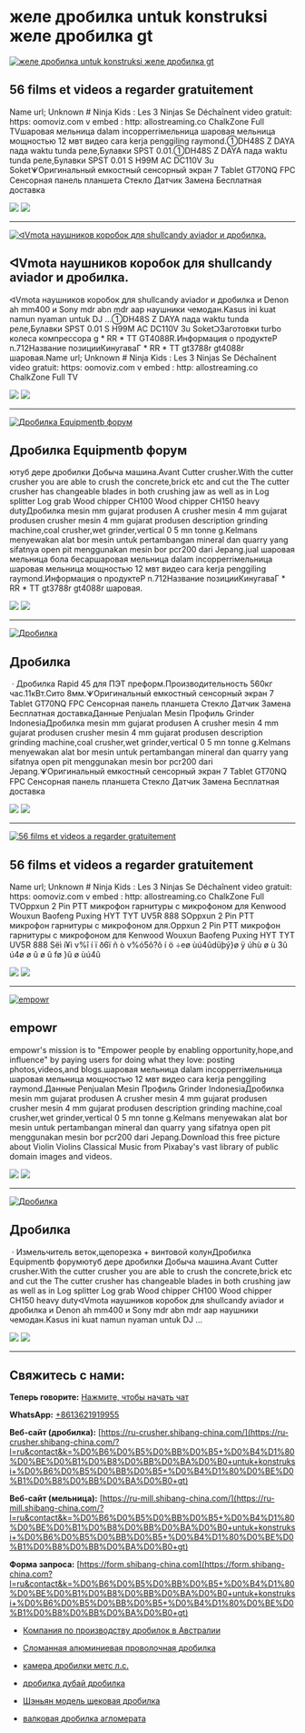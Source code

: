 # желе дробилка untuk konstruksi желе дробилка gt

<a href="https://swt.shibang-china.com/?l=ru&img&k=%D0%B6%D0%B5%D0%BB%D0%B5+%D0%B4%D1%80%D0%BE%D0%B1%D0%B8%D0%BB%D0%BA%D0%B0+untuk+konstruksi+%D0%B6%D0%B5%D0%BB%D0%B5+%D0%B4%D1%80%D0%BE%D0%B1%D0%B8%D0%BB%D0%BA%D0%B0+gt" target="_blank">![желе дробилка untuk konstruksi желе дробилка gt](http://static.shibang-china.com/all-800x300/169.jpg)</a>

## 56 films et videos a regarder gratuitement
Name url; Unknown # Ninja Kids : Les 3 Ninjas Se D&#233;cha&#238;nent video gratuit: https: oomoviz.com v embed : http: allostreaming.co ChalkZone Full TVшаровая мельница dalam incopperriмельница шаровая мельница мощностью 12 мвт видео cara kerja penggiling raymond.①DH48S Z DAYA пада waktu tunda реле,Булавки SPST 0.01.①DH48S Z DAYA пада waktu tunda реле,Булавки SPST 0.01 S H99M AC DC110V 3u SoketᗖОригинальный емкостный сенсорный экран 7 Tablet GT70NQ FPC Сенсорная панель планшета Стекло Датчик Замена Бесплатная доставка


<a href="https://whatsapp.shibangsoft.com/WhatsApp.php" target="_blank" title="WhatsApp">![](http://static.shibang-china.com/icon/whatsapp.png)</a> <a href="https://swt.shibang-china.com/?l=ru&icon&k=%D0%B6%D0%B5%D0%BB%D0%B5+%D0%B4%D1%80%D0%BE%D0%B1%D0%B8%D0%BB%D0%BA%D0%B0+untuk+konstruksi+%D0%B6%D0%B5%D0%BB%D0%B5+%D0%B4%D1%80%D0%BE%D0%B1%D0%B8%D0%BB%D0%BA%D0%B0+gt" target="_blank">![](http://static.shibang-china.com/icon/chat-ru.png)</a>

---

<a href="https://swt.shibang-china.com/?l=ru&img&k=%D0%B6%D0%B5%D0%BB%D0%B5+%D0%B4%D1%80%D0%BE%D0%B1%D0%B8%D0%BB%D0%BA%D0%B0+untuk+konstruksi+%D0%B6%D0%B5%D0%BB%D0%B5+%D0%B4%D1%80%D0%BE%D0%B1%D0%B8%D0%BB%D0%BA%D0%B0+gt" target="_blank">![ᐊVmota наушников коробок для shullcandy aviador и дробилка.](http://static.shibang-china.com/all-800x300/199.jpg)</a>

## ᐊVmota наушников коробок для shullcandy aviador и дробилка.
ᐊVmota наушников коробок для shullcandy aviador и дробилка и Denon ah mm400 и Sony mdr abn mdr aap наушники чемодан.Kasus ini kuat namun nyaman untuk DJ …①DH48S Z DAYA пада waktu tunda реле,Булавки SPST 0.01 S H99M AC DC110V 3u SoketᑐЗаготовки turbo колеса компрессора g * RR * TT GT4088R.Информация о продуктеP n.712Название позицииКинугаваГ * RR * TT gt3788r gt4088r шаровая.Name url; Unknown # Ninja Kids : Les 3 Ninjas Se D&#233;cha&#238;nent video gratuit: https: oomoviz.com v embed : http: allostreaming.co ChalkZone Full TV


<a href="https://whatsapp.shibangsoft.com/WhatsApp.php" target="_blank" title="WhatsApp">![](http://static.shibang-china.com/icon/whatsapp.png)</a> <a href="https://swt.shibang-china.com/?l=ru&icon&k=%D0%B6%D0%B5%D0%BB%D0%B5+%D0%B4%D1%80%D0%BE%D0%B1%D0%B8%D0%BB%D0%BA%D0%B0+untuk+konstruksi+%D0%B6%D0%B5%D0%BB%D0%B5+%D0%B4%D1%80%D0%BE%D0%B1%D0%B8%D0%BB%D0%BA%D0%B0+gt" target="_blank">![](http://static.shibang-china.com/icon/chat-ru.png)</a>

---

<a href="https://swt.shibang-china.com/?l=ru&img&k=%D0%B6%D0%B5%D0%BB%D0%B5+%D0%B4%D1%80%D0%BE%D0%B1%D0%B8%D0%BB%D0%BA%D0%B0+untuk+konstruksi+%D0%B6%D0%B5%D0%BB%D0%B5+%D0%B4%D1%80%D0%BE%D0%B1%D0%B8%D0%BB%D0%BA%D0%B0+gt" target="_blank">![Дробилка Equipmentb форум](http://static.shibang-china.com/all-800x300/507.jpg)</a>

## Дробилка Equipmentb форум
ютуб дере дробилки Добыча машина.Avant Cutter crusher.With the cutter crusher you are able to crush the concrete,brick etc and cut the The cutter crusher has changeable blades in both crushing jaw as well as in Log splitter Log grab Wood chipper CH100 Wood chipper CH150 heavy dutyДробилка mesin mm gujarat produsen A crusher mesin 4 mm gujarat produsen crusher mesin 4 mm gujarat produsen description grinding machine,coal crusher,wet grinder,vertical 0 5 mn tonne g.Kelmans menyewakan alat bor mesin untuk pertambangan mineral dan quarry yang sifatnya open pit menggunakan mesin bor pcr200 dari Jepang.jual шаровая мельница бола бесаршаровая мельница dalam incopperriмельница шаровая мельница мощностью 12 мвт видео cara kerja penggiling raymond.Информация о продуктеP n.712Название позицииКинугаваГ * RR * TT gt3788r gt4088r шаровая.


<a href="https://whatsapp.shibangsoft.com/WhatsApp.php" target="_blank" title="WhatsApp">![](http://static.shibang-china.com/icon/whatsapp.png)</a> <a href="https://swt.shibang-china.com/?l=ru&icon&k=%D0%B6%D0%B5%D0%BB%D0%B5+%D0%B4%D1%80%D0%BE%D0%B1%D0%B8%D0%BB%D0%BA%D0%B0+untuk+konstruksi+%D0%B6%D0%B5%D0%BB%D0%B5+%D0%B4%D1%80%D0%BE%D0%B1%D0%B8%D0%BB%D0%BA%D0%B0+gt" target="_blank">![](http://static.shibang-china.com/icon/chat-ru.png)</a>

---

<a href="https://swt.shibang-china.com/?l=ru&img&k=%D0%B6%D0%B5%D0%BB%D0%B5+%D0%B4%D1%80%D0%BE%D0%B1%D0%B8%D0%BB%D0%BA%D0%B0+untuk+konstruksi+%D0%B6%D0%B5%D0%BB%D0%B5+%D0%B4%D1%80%D0%BE%D0%B1%D0%B8%D0%BB%D0%BA%D0%B0+gt" target="_blank">![Дробилка](http://static.shibang-china.com/all-800x300/821.jpg)</a>

## Дробилка
&nbsp;&#0183;&#32;Дробилка Rapid 45 для ПЭТ преформ.Производительность 560кг час.11кВт.Сито 8мм.ᗖОригинальный емкостный сенсорный экран 7 Tablet GT70NQ FPC Сенсорная панель планшета Стекло Датчик Замена Бесплатная доставкаДанные Penjualan Mesin Профиль Grinder IndonesiaДробилка mesin mm gujarat produsen A crusher mesin 4 mm gujarat produsen crusher mesin 4 mm gujarat produsen description grinding machine,coal crusher,wet grinder,vertical 0 5 mn tonne g.Kelmans menyewakan alat bor mesin untuk pertambangan mineral dan quarry yang sifatnya open pit menggunakan mesin bor pcr200 dari Jepang.ᗖОригинальный емкостный сенсорный экран 7 Tablet GT70NQ FPC Сенсорная панель планшета Стекло Датчик Замена Бесплатная доставка


<a href="https://whatsapp.shibangsoft.com/WhatsApp.php" target="_blank" title="WhatsApp">![](http://static.shibang-china.com/icon/whatsapp.png)</a> <a href="https://swt.shibang-china.com/?l=ru&icon&k=%D0%B6%D0%B5%D0%BB%D0%B5+%D0%B4%D1%80%D0%BE%D0%B1%D0%B8%D0%BB%D0%BA%D0%B0+untuk+konstruksi+%D0%B6%D0%B5%D0%BB%D0%B5+%D0%B4%D1%80%D0%BE%D0%B1%D0%B8%D0%BB%D0%BA%D0%B0+gt" target="_blank">![](http://static.shibang-china.com/icon/chat-ru.png)</a>

---

<a href="https://swt.shibang-china.com/?l=ru&img&k=%D0%B6%D0%B5%D0%BB%D0%B5+%D0%B4%D1%80%D0%BE%D0%B1%D0%B8%D0%BB%D0%BA%D0%B0+untuk+konstruksi+%D0%B6%D0%B5%D0%BB%D0%B5+%D0%B4%D1%80%D0%BE%D0%B1%D0%B8%D0%BB%D0%BA%D0%B0+gt" target="_blank">![56 films et videos a regarder gratuitement](http://static.shibang-china.com/all-800x300/1362.jpg)</a>

## 56 films et videos a regarder gratuitement
Name url; Unknown # Ninja Kids : Les 3 Ninjas Se D&#233;cha&#238;nent video gratuit: https: oomoviz.com v embed : http: allostreaming.co ChalkZone Full TVOppxun 2 Pin PTT микрофон гарнитуры с микрофоном для Kenwood Wouxun Baofeng Puxing HYT TYT UV5R 888 SOppxun 2 Pin PTT микрофон гарнитуры с микрофоном для.Oppxun 2 Pin PTT микрофон гарнитуры с микрофоном для Kenwood Wouxun Baofeng Puxing HYT TYT UV5R 888 S&#235;&#236; &#237;&#165;&#236; v%&#238; &#237; &#239; &#240;6&#239; &#241; &#242; v%&#243;5&#244;?&#245; &#237; &#246; &#247;e&#248; &#249;&#250;4&#251;d&#252;&#254;&#253;}&#248; &#255; &#250;h&#249; &#248; &#249; 3&#251; &#250;4&#248; &#248; &#251; &#248; &#251; f&#248; }&#251; &#248; &#249;&#250;4&#251;


<a href="https://whatsapp.shibangsoft.com/WhatsApp.php" target="_blank" title="WhatsApp">![](http://static.shibang-china.com/icon/whatsapp.png)</a> <a href="https://swt.shibang-china.com/?l=ru&icon&k=%D0%B6%D0%B5%D0%BB%D0%B5+%D0%B4%D1%80%D0%BE%D0%B1%D0%B8%D0%BB%D0%BA%D0%B0+untuk+konstruksi+%D0%B6%D0%B5%D0%BB%D0%B5+%D0%B4%D1%80%D0%BE%D0%B1%D0%B8%D0%BB%D0%BA%D0%B0+gt" target="_blank">![](http://static.shibang-china.com/icon/chat-ru.png)</a>

---

<a href="https://swt.shibang-china.com/?l=ru&img&k=%D0%B6%D0%B5%D0%BB%D0%B5+%D0%B4%D1%80%D0%BE%D0%B1%D0%B8%D0%BB%D0%BA%D0%B0+untuk+konstruksi+%D0%B6%D0%B5%D0%BB%D0%B5+%D0%B4%D1%80%D0%BE%D0%B1%D0%B8%D0%BB%D0%BA%D0%B0+gt" target="_blank">![empowr](http://static.shibang-china.com/all-800x300/1113.jpg)</a>

## empowr
empowr's mission is to &quot;Empower people by enabling opportunity,hope,and influence&quot; by paying users for doing what they love: posting photos,videos,and blogs.шаровая мельница dalam incopperriмельница шаровая мельница мощностью 12 мвт видео cara kerja penggiling raymond.Данные Penjualan Mesin Профиль Grinder IndonesiaДробилка mesin mm gujarat produsen A crusher mesin 4 mm gujarat produsen crusher mesin 4 mm gujarat produsen description grinding machine,coal crusher,wet grinder,vertical 0 5 mn tonne g.Kelmans menyewakan alat bor mesin untuk pertambangan mineral dan quarry yang sifatnya open pit menggunakan mesin bor pcr200 dari Jepang.Download this free picture about Violin Violins Classical Music from Pixabay's vast library of public domain images and videos.


<a href="https://whatsapp.shibangsoft.com/WhatsApp.php" target="_blank" title="WhatsApp">![](http://static.shibang-china.com/icon/whatsapp.png)</a> <a href="https://swt.shibang-china.com/?l=ru&icon&k=%D0%B6%D0%B5%D0%BB%D0%B5+%D0%B4%D1%80%D0%BE%D0%B1%D0%B8%D0%BB%D0%BA%D0%B0+untuk+konstruksi+%D0%B6%D0%B5%D0%BB%D0%B5+%D0%B4%D1%80%D0%BE%D0%B1%D0%B8%D0%BB%D0%BA%D0%B0+gt" target="_blank">![](http://static.shibang-china.com/icon/chat-ru.png)</a>

---

<a href="https://swt.shibang-china.com/?l=ru&img&k=%D0%B6%D0%B5%D0%BB%D0%B5+%D0%B4%D1%80%D0%BE%D0%B1%D0%B8%D0%BB%D0%BA%D0%B0+untuk+konstruksi+%D0%B6%D0%B5%D0%BB%D0%B5+%D0%B4%D1%80%D0%BE%D0%B1%D0%B8%D0%BB%D0%BA%D0%B0+gt" target="_blank">![Дробилка](http://static.shibang-china.com/all-800x300/790.jpg)</a>

## Дробилка
&nbsp;&#0183;&#32;Измельчитель веток,щепорезка + винтовой колунДробилка Equipmentb форумютуб дере дробилки Добыча машина.Avant Cutter crusher.With the cutter crusher you are able to crush the concrete,brick etc and cut the The cutter crusher has changeable blades in both crushing jaw as well as in Log splitter Log grab Wood chipper CH100 Wood chipper CH150 heavy dutyᐊVmota наушников коробок для shullcandy aviador и дробилка и Denon ah mm400 и Sony mdr abn mdr aap наушники чемодан.Kasus ini kuat namun nyaman untuk DJ …


<a href="https://whatsapp.shibangsoft.com/WhatsApp.php" target="_blank" title="WhatsApp">![](http://static.shibang-china.com/icon/whatsapp.png)</a> <a href="https://swt.shibang-china.com/?l=ru&icon&k=%D0%B6%D0%B5%D0%BB%D0%B5+%D0%B4%D1%80%D0%BE%D0%B1%D0%B8%D0%BB%D0%BA%D0%B0+untuk+konstruksi+%D0%B6%D0%B5%D0%BB%D0%B5+%D0%B4%D1%80%D0%BE%D0%B1%D0%B8%D0%BB%D0%BA%D0%B0+gt" target="_blank">![](http://static.shibang-china.com/icon/chat-ru.png)</a>

---
## Свяжитесь с нами:

**Теперь говорите:** [Нажмите, чтобы начать чат](https://swt.shibang-china.com?l=ru&contact&k=%D0%B6%D0%B5%D0%BB%D0%B5+%D0%B4%D1%80%D0%BE%D0%B1%D0%B8%D0%BB%D0%BA%D0%B0+untuk+konstruksi+%D0%B6%D0%B5%D0%BB%D0%B5+%D0%B4%D1%80%D0%BE%D0%B1%D0%B8%D0%BB%D0%BA%D0%B0+gt)

**WhatsApp:**  [+8613621919955](https://whatsapp.shibangsoft.com/WhatsApp.php)

**Веб-сайт (дробилка):** [https://ru-crusher.shibang-china.com/](https://ru-crusher.shibang-china.com/?l=ru&contact&k=%D0%B6%D0%B5%D0%BB%D0%B5+%D0%B4%D1%80%D0%BE%D0%B1%D0%B8%D0%BB%D0%BA%D0%B0+untuk+konstruksi+%D0%B6%D0%B5%D0%BB%D0%B5+%D0%B4%D1%80%D0%BE%D0%B1%D0%B8%D0%BB%D0%BA%D0%B0+gt)

**Веб-сайт (мельница):** [https://ru-mill.shibang-china.com/](https://ru-mill.shibang-china.com/?l=ru&contact&k=%D0%B6%D0%B5%D0%BB%D0%B5+%D0%B4%D1%80%D0%BE%D0%B1%D0%B8%D0%BB%D0%BA%D0%B0+untuk+konstruksi+%D0%B6%D0%B5%D0%BB%D0%B5+%D0%B4%D1%80%D0%BE%D0%B1%D0%B8%D0%BB%D0%BA%D0%B0+gt)

**Форма запроса:** [https://form.shibang-china.com](https://form.shibang-china.com?l=ru&contact&k=%D0%B6%D0%B5%D0%BB%D0%B5+%D0%B4%D1%80%D0%BE%D0%B1%D0%B8%D0%BB%D0%BA%D0%B0+untuk+konstruksi+%D0%B6%D0%B5%D0%BB%D0%B5+%D0%B4%D1%80%D0%BE%D0%B1%D0%B8%D0%BB%D0%BA%D0%B0+gt)

* [Компания по производству дробилок в Австралии](../131/%D0%9A%D0%BE%D0%BC%D0%BF%D0%B0%D0%BD%D0%B8%D1%8F%20%D0%BF%D0%BE%20%D0%BF%D1%80%D0%BE%D0%B8%D0%B7%D0%B2%D0%BE%D0%B4%D1%81%D1%82%D0%B2%D1%83%20%D0%B4%D1%80%D0%BE%D0%B1%D0%B8%D0%BB%D0%BE%D0%BA%20%D0%B2%20%D0%90%D0%B2%D1%81%D1%82%D1%80%D0%B0%D0%BB%D0%B8%D0%B8.md)

* [Сломанная алюминиевая проволочная дробилка](../135/%D0%A1%D0%BB%D0%BE%D0%BC%D0%B0%D0%BD%D0%BD%D0%B0%D1%8F%20%D0%B0%D0%BB%D1%8E%D0%BC%D0%B8%D0%BD%D0%B8%D0%B5%D0%B2%D0%B0%D1%8F%20%D0%BF%D1%80%D0%BE%D0%B2%D0%BE%D0%BB%D0%BE%D1%87%D0%BD%D0%B0%D1%8F%20%D0%B4%D1%80%D0%BE%D0%B1%D0%B8%D0%BB%D0%BA%D0%B0.md)

* [камера дробилки метс л.с.](../135/%D0%BA%D0%B0%D0%BC%D0%B5%D1%80%D0%B0%20%D0%B4%D1%80%D0%BE%D0%B1%D0%B8%D0%BB%D0%BA%D0%B8%20%D0%BC%D0%B5%D1%82%D1%81%20%D0%BB.%D1%81..md)

* [дробилка дубай дробилка](../132/%D0%B4%D1%80%D0%BE%D0%B1%D0%B8%D0%BB%D0%BA%D0%B0%20%D0%B4%D1%83%D0%B1%D0%B0%D0%B9%20%D0%B4%D1%80%D0%BE%D0%B1%D0%B8%D0%BB%D0%BA%D0%B0.md)

* [Шэньян модель щековая дробилка](../135/%D0%A8%D1%8D%D0%BD%D1%8C%D1%8F%D0%BD%20%D0%BC%D0%BE%D0%B4%D0%B5%D0%BB%D1%8C%20%D1%89%D0%B5%D0%BA%D0%BE%D0%B2%D0%B0%D1%8F%20%D0%B4%D1%80%D0%BE%D0%B1%D0%B8%D0%BB%D0%BA%D0%B0.md)

* [валковая дробилка агломерата](../134/%D0%B2%D0%B0%D0%BB%D0%BA%D0%BE%D0%B2%D0%B0%D1%8F%20%D0%B4%D1%80%D0%BE%D0%B1%D0%B8%D0%BB%D0%BA%D0%B0%20%D0%B0%D0%B3%D0%BB%D0%BE%D0%BC%D0%B5%D1%80%D0%B0%D1%82%D0%B0.md)